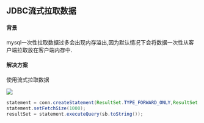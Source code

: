 ## JDBC流式拉取数据

#### 背景

mysql一次性拉取数据过多会出现内存溢出,因为默认情况下会将数据一次性从客户端拉取放在客户端内存中.

#### 解决方案

使用流式拉取数据

![](http://ww1.sinaimg.cn/large/8bb38904ly1g5zj7yez54j20km05sq3d.jpg)

```java
statement = conn.createStatement(ResultSet.TYPE_FORWARD_ONLY,ResultSet.CONCUR_READ_ONLY);
statement.setFetchSize(1000);
resultSet = statement.executeQuery(sb.toString());
```

